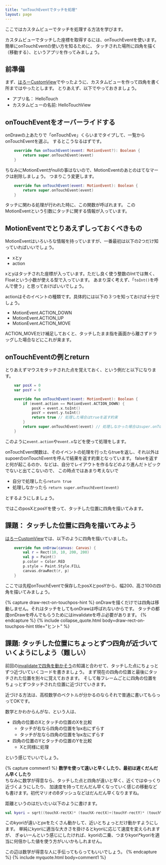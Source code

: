 ```yaml
---
title: "onTouchEventでタッチを処理"
layout: page
---
```

ここではカスタムビューでタッチを処理する方法を学びます。

カスタムビューでタッチした座標を取得するには、onTouchEventを使います。
簡単にonTouchEventの使い方を知るために、
タッチされた場所に四角を描く（移動する）、というアプリを作ってみましょう。

## 前準備

まず、[はろーCustomView](hello_customview.html)でやったように、カスタムビューを作って四角を書く所まではやったとします。
とりあえず、以下でやっておきましょう。

- アプリ名： HelloTouch
- カスタムビューの名前: HelloTouchView

## onTouchEventをオーバーライドする

onDrawの上あたりで「onTouchEve」くらいまでタイプして、一覧からonTouchEventを選ぶ。
するとこうなるはずです。

```kotlin
    override fun onTouchEvent(event: MotionEvent?): Boolean {
        return super.onTouchEvent(event)
    }
```

ちなみにMotionEventがnullの事はないので、MotionEventのあとのはてなマークは削除しましょう。
つまりこう変更します。

```kotlin
    override fun onTouchEvent(event: MotionEvent): Boolean {
        return super.onTouchEvent(event)
    }
```

タッチに関わる処理が行われた時に、この関数が呼ばれます。
このMotionEventという引数にタッチに関する情報が入っています。

## MotionEventでとりあえずしっておくべきもの

MotionEventはいろいろな情報を持っていますが、一番最初は以下の2つだけ知っていればいいでしょう。

- xとy
- action

xとyはタッチされた座標が入っています。ただし良く使う整数のIntでは無く、Floatという小数が使える型で入っています。
あまり深く考えず、「`toInt()`を呼んで使う」と思っておけばいいでしょう。

actionはそのイベントの種類です。具体的には以下の３つを知っておけば十分でしょう。

- MotionEvent.ACTION_DOWN
- MotionEvent.ACTION_UP
- MotionEvent.ACTION_MOVE

ACTION_MOVEだけ補足しておくと、タッチしたまま指を画面から離さずドラッグした場合などにこれが来ます。

## onTouchEventの例とreturn

とりあえずマウスをタッチされた点を覚えておく、という例だと以下になります。

```kotlin
    var posX = 0
    var posY = 0

    override fun onTouchEvent(event: MotionEvent): Boolean {
        if (event.action == MotionEvent.ACTION_DOWN) {
            posX = event.x.toInt()
            posY = event.y.toInt()
            return true // 処理した場合はtrueを返す約束
        }
        return super.onTouchEvent(event) // 処理しなかった場合はsuper.onTouchEventを呼び出して結果を返す約束
    }
```

このように`event.action`や`event.x`などを使って処理をします。

onTouchEvent関数は、そのイベントの処理を行ったらtrueを返し、それ以外はsupoerのonTouchEventを呼んで結果を返す約束となっています。
falseを返すと何が起こるのか、などは、自分でレイアウトを作るなどのより進んだトピックでないと出てこないので、
この時点ではあまり考えないで

- 自分で処理したら`return true`
- 処理しなかったら `return super.onTouchEvent(event)`

とするようにしましょう。

ではこのposXとposYを使って、タッチした位置に四角を描いてみます。

## 課題： タッチした位置に四角を描いてみよう

[はろーCustomView](hello_customview.html)では、以下のように四角を描いていました。

```kotlin
    override fun onDraw(canvas: Canvas) {
        val r = Rect(10, 10, 200, 200)
        val p = Paint()
        p.color = Color.RED
        p.style = Paint.Style.FILL
        canvas.drawRect(r, p)
    }
```

ここでは先程onTouchEventで保存したposXとposYから、幅200、高さ100の四角を描いてみましょう。


{% capture draw-rect-on-touchpos-hint %}
onDrawを描くだけでは四角は移動しません。それはタッチをしてもonDrawは呼ばれないからです。
タッチの都度onDrawを呼んでもらうためにはinvalidateを呼ぶ必要があります。
{% endcapture %}
{% include collapse_quote.html body=draw-rect-on-touchpos-hint title="ヒント" %}

## 課題: タッチした位置にちょっとずつ四角が近づいていくようにしよう（難しい）

前回の[invalidateで四角を動かそう](invalidate_animation.html)の知識と合わせて、タッチした点にちょっとずつ近づいていくコードを書きましょう。
まず現在の四角の位置と最後にタッチされた位置を別々に覚えておきます。
そして毎フレームごとに四角の位置をちょっとずつタッチされた位置に近づけていきます。

近づける方法は、高校数学のベクトルが分かるのならそれで普通に書いてもらっってOKです。

数学とかわからんがな、という人は、

- 四角の位置のXとタッチの位置のXを比較
   - タッチが右なら四角の位置を1px右にずらす
   - タッチが左なら四角の位置を1px左にずらす
- 四角の位置のYとタッチの位置のYを比較
   - Xと同様に処理

という感じでいいでしょう。

{% capture comment1 %}
**数学を使って遠いと早くしたり、最初は遅くだんだん早くしたり**  
ちなみに数学が得意なら、タッチした点と四角が遠いと早く、近くではゆっくり近づくようにしたり、
加速度を持ってだんだん早くなっていく感じの移動なども書けます。初代マリオのBダッシュなどはだんだん早くなりますね。

距離というのはだいたい以下のように書けます。

```kotlin
val kyori = sqrt((touchX-rectX)* (touchX-rectX)+(touchY-rectY)* (touchY-rectY))
```

このkyoriが遠いとpxをたくさん動かして、近いとちょっとだけ動かすようにします。
単純にkyoriに適当な大きさを掛けるとkyoriに応じて速度を変えられますが、
ぎゅいーんという感じにしたければ、kyoriの二乗、つまりkyori*kyoriを適当に何倍かした値を使う方がいいかもしれません。

この辺は数学が得意な人に手伝ってもらってもいいでしょう。
{% endcapture %}
{% include myquote.html body=comment1 %}


